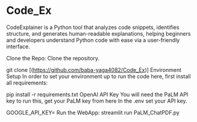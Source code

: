 # Code_Ex
CodeExplainer is a Python tool that analyzes code snippets, identifies structure, and generates human-readable explanations, helping beginners and developers understand Python code with ease via a user-friendly interface.


Clone the Repo:
Clone the repository.

git clone [(https://github.com/baba-yaga4082/Code_Ex)]
Environment Setup
In order to set your environment up to run the code here, first install all requirements:

pip install -r requirements.txt
OpenAI API Key
You will need the PaLM API key to run this, get your PaLM key from here In the .env set your API key.

GOOGLE_API_KEY=
Run the WebApp:
streamlit run PaLM_ChatPDF.py
